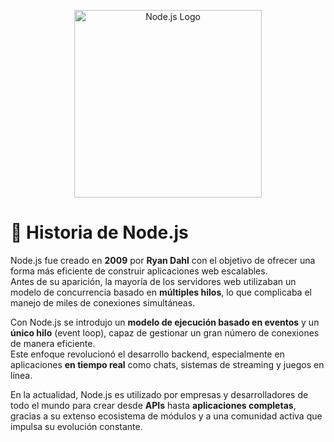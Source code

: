 <p align="center">
  <a href="https://NODEjs.org/en" target="_blank">
    <img src="https://upload.wikimedia.org/wikipedia/commons/d/d9/Node.js_logo.svg" width="300" alt="Node.js Logo" />
  </a>
</p>

# 📜 Historia de Node.js

Node.js fue creado en **2009** por **Ryan Dahl** con el objetivo de ofrecer una forma más eficiente de construir aplicaciones web escalables.  
Antes de su aparición, la mayoría de los servidores web utilizaban un modelo de concurrencia basado en **múltiples hilos**, lo que complicaba el manejo de miles de conexiones simultáneas.

Con Node.js se introdujo un **modelo de ejecución basado en eventos** y un **único hilo** (event loop), capaz de gestionar un gran número de conexiones de manera eficiente.  
Este enfoque revolucionó el desarrollo backend, especialmente en aplicaciones **en tiempo real** como chats, sistemas de streaming y juegos en línea.

En la actualidad, Node.js es utilizado por empresas y desarrolladores de todo el mundo para crear desde **APIs** hasta **aplicaciones completas**, gracias a su extenso ecosistema de módulos y a una comunidad activa que impulsa su evolución constante.
